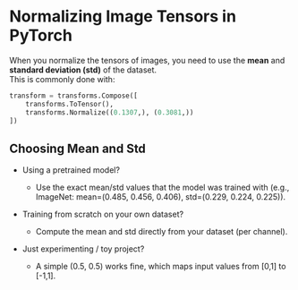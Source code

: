 # Normalizing Image Tensors in PyTorch

When you normalize the tensors of images, you need to use the **mean** and **standard deviation (std)** of the dataset.  
This is commonly done with:

```python
transform = transforms.Compose([
    transforms.ToTensor(),
    transforms.Normalize((0.1307,), (0.3081,))
])
```

## Choosing Mean and Std

- Using a pretrained model?
    - Use the exact mean/std values that the model was trained with (e.g., ImageNet: mean=(0.485, 0.456, 0.406), std=(0.229, 0.224, 0.225)).

- Training from scratch on your own dataset?
    - Compute the mean and std directly from your dataset (per channel).

- Just experimenting / toy project?
    - A simple (0.5, 0.5) works fine, which maps input values from [0,1] to [-1,1].